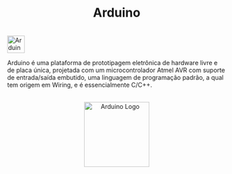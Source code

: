 <h1 align="center"> Arduino </h1>

<br>

<img height="40em" alt="Arduino" src="https://img.shields.io/badge/Arduino-0D1117?style=for-the-badge&logo=arduino&logoColor=00979D"/>
<p> Arduino é uma plataforma de prototipagem eletrônica de hardware livre e de placa única, projetada com um microcontrolador Atmel AVR com suporte de entrada/saída embutido, uma linguagem de programação padrão, a qual tem origem em Wiring, e é essencialmente C/C++. </p>

<br>

<div align="center">
<img height="150em" alt="Arduino Logo" src="https://logodownload.org/wp-content/uploads/2019/03/arduino-logo.png"/>
</div>
